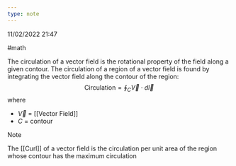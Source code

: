 ```yaml
---
type: note
---
```

11/02/2022 21:47

  #math 

The circulation of a vector field is the rotational property of the field along a given contour. The circulation of a region of a vector field is found by integrating the vector field along the contour of the region:
$$
\text{Circulation}=\oint_C\vec{V}\cdot d\vec{l}
$$
where
- $\vec{V}$ = [[Vector Field]]
- $C$ = contour

>[!note]
>The [[Curl]] of a vector field is the circulation per unit area of the region whose contour has the maximum circulation

